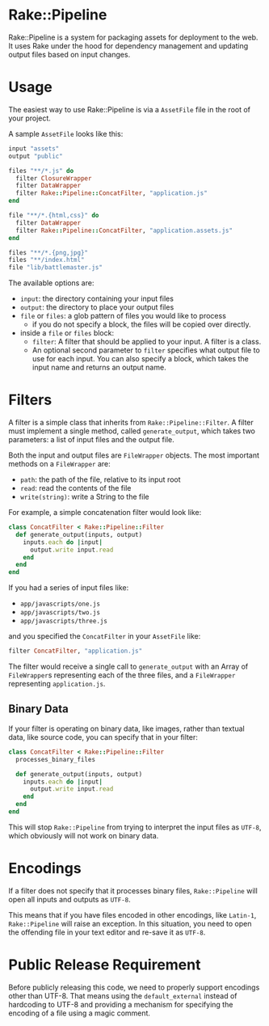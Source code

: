 # Rake::Pipeline

Rake::Pipeline is a system for packaging assets for deployment to the
web. It uses Rake under the hood for dependency management and updating
output files based on input changes.

# Usage

The easiest way to use Rake::Pipeline is via a `AssetFile` file in the
root of your project.

A sample `AssetFile` looks like this:

```ruby
input "assets"
output "public"

files "**/*.js" do
  filter ClosureWrapper
  filter DataWrapper
  filter Rake::Pipeline::ConcatFilter, "application.js"
end

file "**/*.{html,css}" do
  filter DataWrapper
  filter Rake::Pipeline::ConcatFilter, "application.assets.js"
end

files "**/*.{png,jpg}"
files "**/index.html"
file "lib/battlemaster.js"
```

The available options are:

* `input`: the directory containing your input files
* `output`: the directory to place your output files
* `file` or `files`: a glob pattern of files you would
  like to process
  * if you do not specify a block, the files will be
    copied over directly.
* inside a `file` or `files` block:
  * `filter`: A filter that should be applied to your
    input. A filter is a class.
  * An optional second parameter to `filter` specifies
    what output file to use for each input. You can
    also specify a block, which takes the input name
    and returns an output name.

# Filters

A filter is a simple class that inherits from
`Rake::Pipeline::Filter`. A filter must implement a single
method, called <code>generate_output</code>, which takes
two parameters: a list of input files and the output file.

Both the input and output files are `FileWrapper` objects.
The most important methods on a `FileWrapper` are:

* `path`: the path of the file, relative to its input root
* `read`: read the contents of the file
* `write(string)`: write a String to the file

For example, a simple concatenation filter would look like:

```ruby
class ConcatFilter < Rake::Pipeline::Filter
  def generate_output(inputs, output)
    inputs.each do |input|
      output.write input.read
    end
  end
end
```

If you had a series of input files like:

* `app/javascripts/one.js`
* `app/javascripts/two.js`
* `app/javascripts/three.js`

and you specified the `ConcatFilter` in your
`AssetFile` like:

```ruby
filter ConcatFilter, "application.js"
```

The filter would receive a single call to
<code>generate_output</code> with an Array of `FileWrapper`s
representing each of the three files, and a `FileWrapper`
representing `application.js`.

## Binary Data

If your filter is operating on binary data, like images,
rather than textual data, like source code, you can specify
that in your filter:

```ruby
class ConcatFilter < Rake::Pipeline::Filter
  processes_binary_files

  def generate_output(inputs, output)
    inputs.each do |input|
      output.write input.read
    end
  end
end
```

This will stop `Rake::Pipeline` from trying to interpret the
input files as `UTF-8`, which obviously will not work on
binary data.

# Encodings

If a filter does not specify that it processes binary files,
`Rake::Pipeline` will open all inputs and outputs as `UTF-8`.

This means that if you have files encoded in other encodings,
like `Latin-1`, `Rake::Pipeline` will raise an exception. In
this situation, you need to open the offending file in your
text editor and re-save it as `UTF-8`.

# Public Release Requirement

Before publicly releasing this code, we need to properly support
encodings other than UTF-8. That means using the
<code>default_external</code> instead of hardcoding to UTF-8 and
providing a mechanism for specifying the encoding of a file using
a magic comment.
